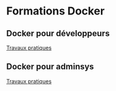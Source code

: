 # Formations Docker

## Docker pour développeurs

[Travaux pratiques](./docker-developpeur.md)

## Docker pour adminsys

[Travaux pratiques](./docker-adminsys.md)
